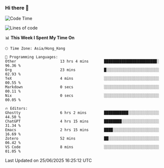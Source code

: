 ### Hi there 👋

<!--
**nicehiro/nicehiro** is a ✨ _special_ ✨ repository because its `README.md` (this file) appears on your GitHub profile.

Here are some ideas to get you started:

- 🔭 I’m currently working on ...
- 🌱 I’m currently learning ...
- 👯 I’m looking to collaborate on ...
- 🤔 I’m looking for help with ...
- 💬 Ask me about ...
- 📫 How to reach me: ...
- 😄 Pronouns: ...
- ⚡ Fun fact: ...
-->

<!--START_SECTION:waka-->
![Code Time](http://img.shields.io/badge/Code%20Time-749%20hrs%205%20mins-blue)

![Lines of code](https://img.shields.io/badge/From%20Hello%20World%20I%27ve%20Written-1.7%20million%20lines%20of%20code-blue)

📊 **This Week I Spent My Time On** 

```text
🕑︎ Time Zone: Asia/Hong_Kong

💬 Programming Languages: 
Other                    13 hrs 4 mins       ████████████████████████░   96.36 % 
Org                      23 mins             █░░░░░░░░░░░░░░░░░░░░░░░░   02.93 % 
TeX                      4 mins              ░░░░░░░░░░░░░░░░░░░░░░░░░   00.55 % 
Markdown                 0 secs              ░░░░░░░░░░░░░░░░░░░░░░░░░   00.11 % 
Nix                      0 secs              ░░░░░░░░░░░░░░░░░░░░░░░░░   00.05 % 

🔥 Editors: 
Ghostty                  6 hrs 2 mins        ███████████░░░░░░░░░░░░░░   44.50 % 
ChatGPT                  4 hrs 15 mins       ████████░░░░░░░░░░░░░░░░░   31.34 % 
Emacs                    2 hrs 15 mins       ████░░░░░░░░░░░░░░░░░░░░░   16.69 % 
Zotero                   52 mins             ██░░░░░░░░░░░░░░░░░░░░░░░   06.42 % 
VS Code                  8 mins              ░░░░░░░░░░░░░░░░░░░░░░░░░   01.05 % 
```


 Last Updated on 25/06/2025 16:25:12 UTC
<!--END_SECTION:waka-->
